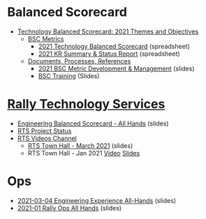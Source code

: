 # Balanced Scorecard

 - [Technology Balanced Scorecard: 2021 Themes and Objectives](https://wiki.audaxhealth.com/x/oA0OBg)
	 - [BSC Metrics](https://wiki.audaxhealth.com/x/IlgfBw)
		 - [2021 Technology Balanced Scorecard](https://docs.google.com/spreadsheets/d/1V8siruMlwb_f9aT9JDUIr5MwvvASoCLTmkxHN-28K7o/edit?usp=sharing) (spreadsheet)
		 - [2021 KR Summary & Status Report](https://docs.google.com/spreadsheets/d/150FoqFnJ5ffIhsbMXZ7wEJbtPoy965AMxQDaHBev3Wg/edit?usp=sharing) (spreadsheet)
	 - [Documents, Processes, References](https://wiki.audaxhealth.com/x/og4OBg)
		 - [2021 BSC Metric Development & Management](https://docs.google.com/presentation/d/1-4TSxcw9p54Xx3Zp0nk1d_LyVCxZo1YRFHl_qIpvSe4/edit?usp=sharing) (slides)
		 - [BSC Training](https://docs.google.com/presentation/d/1rCWR_UedwoTAubVl-vK8ni4LIj_dbgH3EY03DmrqrJU/edit?usp=sharing) (Slides)

# [Rally Technology Services](https://wiki.audaxhealth.com/display/ENG/RTS%3A+Rally+Technology+Services)

 - [Engineering Balanced Scorecard - All Hands](https://docs.google.com/presentation/d/1-pIkwrFE3Yx1lnyFT1p6hrSf1gCkicGPb48nO_3LcEI/edit?usp=sharing) (slides)
 - [RTS Project Status](https://docs.google.com/spreadsheets/d/17O9LqcmC2hJiIO4I28kzYLmf0uj210AslM6Q4xo5Bi4/edit?usp=sharing)
 - [RTS Videos Channel](https://wiki.audaxhealth.com/x/XA6WBg)
	 - 	[RTS Town Hall - March 2021](https://docs.google.com/presentation/d/10fRwbL1ZmEBjE3I9qthwHyK12ygG7EEd1fuuKw1ZQIQ/edit?usp=sharing) (slides)
	 - RTS Town Hall - Jan 2021 [Video](https://drive.google.com/file/d/1h973URkbKM-SjWUXH27Uvm3OSx-RXlEy/view?usp=sharing) [Slides](https://docs.google.com/presentation/d/17XkhdQtP1ThbOH_C8JYm0Zygsv0bhpPWIjnQX8BMeM4/edit?usp=sharing)

# Ops

 - [2021-03-04 Engineering Experience All-Hands](https://docs.google.com/presentation/d/11-wWaJQxJ6g9R9CPnGmM4Mx0YC9vMUgRtZSZqp8qvsQ/edit?usp=sharing) (slides)
 - [2021-01 Rally Ops All Hands](https://docs.google.com/presentation/d/1y2hgtr_9ByDm_Pnw4ZSk6fbs2w33BK6K3_YZq6isMTo/edit?usp=sharing) (slides)

<!--stackedit_data:
eyJoaXN0b3J5IjpbOTQ2MTI2Mjk1LDE3Njg0OTExMzAsMjAyNT
UxNTg2MywtNTM4MzM5OTk5LC05NDQ0MjAyMjIsMzIyNzE2OTA5
LDk4NTg2MDQyM119
-->